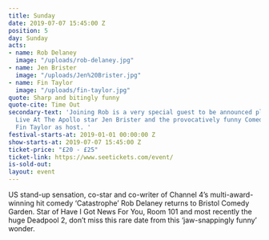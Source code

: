 ```yaml
---
title: Sunday
date: 2019-07-07 15:45:00 Z
position: 5
day: Sunday
acts:
- name: Rob Delaney
  image: "/uploads/rob-delaney.jpg"
- name: Jen Brister
  image: "/uploads/Jen%20Brister.jpg"
- name: Fin Taylor
  image: "/uploads/fin-taylor.jpg"
quote: Sharp and bitingly funny
quote-cite: Time Out
secondary-text: 'Joining Rob is a very special guest to be announced plus the razor-sharp
  Live At The Apollo star Jen Brister and the provocatively funny Comedy Central star
  Fin Taylor as host. '
festival-starts-at: 2019-01-01 00:00:00 Z
show-starts-at: 2019-07-07 15:45:00 Z
ticket-price: "£20 - £25"
ticket-link: https://www.seetickets.com/event/
is-sold-out: 
layout: event
---
```


US stand-up sensation, co-star and co-writer of Channel 4’s multi-award-winning hit comedy ‘Catastrophe’ Rob Delaney returns to Bristol Comedy Garden. Star of Have I Got News For You, Room 101 and most recently the huge Deadpool 2, don’t miss this rare date from this ‘jaw-snappingly funny’ wonder.